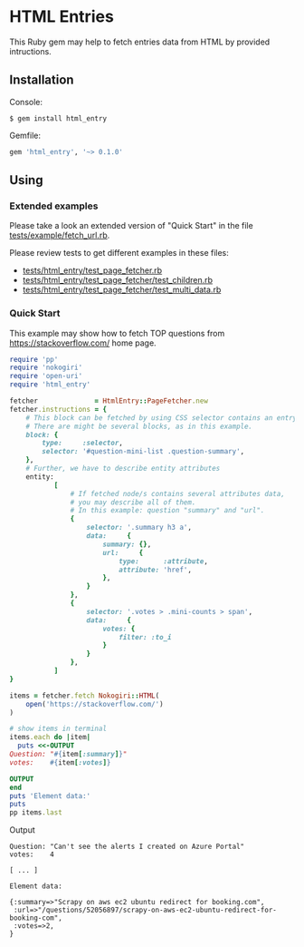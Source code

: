 # HTML Entries
This Ruby gem may help to fetch entries data from HTML by provided intructions.

## Installation

Console:
```
$ gem install html_entry
```
Gemfile:
```ruby
gem 'html_entry', '~> 0.1.0'
```

## Using

### Extended examples
Please take a look an extended version of "Quick Start" in the file [tests/example/fetch_url.rb](tests/example/fetch_url.rb).

Please review tests to get different examples in these files:
- [tests/html_entry/test_page_fetcher.rb](tests/html_entry/test_page_fetcher.rb)
- [tests/html_entry/test_page_fetcher/test_children.rb](tests/html_entry/test_page_fetcher/test_children.rb)
- [tests/html_entry/test_page_fetcher/test_multi_data.rb](tests/html_entry/test_page_fetcher/test_multi_data.rb)

### Quick Start

This example may show how to fetch TOP questions from https://stackoverflow.com/ home page.

```ruby
require 'pp'
require 'nokogiri'
require 'open-uri'
require 'html_entry'

fetcher              = HtmlEntry::PageFetcher.new
fetcher.instructions = {
    # This block can be fetched by using CSS selector contains an entry (or entries).
    # There are might be several blocks, as in this example.
    block: {
        type:     :selector,
        selector: '#question-mini-list .question-summary',
    },
    # Further, we have to describe entity attributes
    entity:
           [
               # If fetched node/s contains several attributes data,
               # you may describe all of them.
               # In this example: question "summary" and "url".
               {
                   selector: '.summary h3 a',
                   data:     {
                       summary: {},
                       url:     {
                           type:      :attribute,
                           attribute: 'href',
                       },
                   }
               },
               {
                   selector: '.votes > .mini-counts > span',
                   data:     {
                       votes: {
                           filter: :to_i
                       }
                   }
               },
           ]
}

items = fetcher.fetch Nokogiri::HTML(
    open('https://stackoverflow.com/')
)

# show items in terminal
items.each do |item|
  puts <<-OUTPUT
Question: "#{item[:summary]}"
votes:    #{item[:votes]}

OUTPUT
end
puts 'Element data:'
puts
pp items.last
```

Output
```
Question: "Can't see the alerts I created on Azure Portal"
votes:    4

[ ... ]

Element data:

{:summary=>"Scrapy on aws ec2 ubuntu redirect for booking.com",
 :url=>"/questions/52056897/scrapy-on-aws-ec2-ubuntu-redirect-for-booking-com",
 :votes=>2,
}
```
